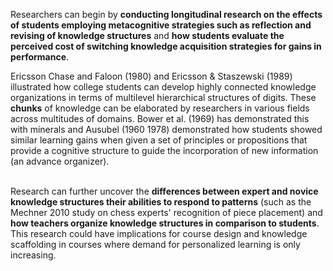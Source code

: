 <p><span style=font-weight: 400;>Researchers can begin by </span><strong>conducting longitudinal research on the effects of students employing metacognitive strategies such as reflection and revising of knowledge structures</strong><span style=font-weight: 400;> and </span><strong>how students evaluate the perceived cost of switching knowledge acquisition strategies for gains in performance</strong><span style=font-weight: 400;>.</span></p>

<p><span style=font-weight: 400;>Ericsson Chase and Faloon (1980) and Ericsson &amp; Staszewski (1989) illustrated how college students can develop highly connected knowledge organizations in terms of multilevel hierarchical structures of digits. These </span><strong>chunks</strong><span style=font-weight: 400;> of knowledge can be elaborated by researchers in various fields across multitudes of domains. Bower et al. (1969) has demonstrated this with minerals and Ausubel (1960 1978) demonstrated how students showed similar learning gains when given a set of principles or propositions that provide a cognitive structure to guide the incorporation of new information (an advance organizer).</span></p>  <p><br><span style=font-weight: 400;>Research can further uncover the </span><strong>differences between expert and novice knowledge structures their abilities to respond to patterns</strong><span style=font-weight: 400;> (such as the Mechner 2010 study on chess experts' recognition of piece placement) and </span><strong>how teachers organize knowledge structures in comparison to students</strong><span style=font-weight: 400;>. This research could have implications for course design and knowledge scaffolding in courses where demand for personalized learning is only increasing.</span></p>